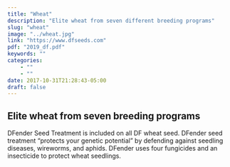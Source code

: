 ```yaml
---
title: "Wheat"
description: "Elite wheat from seven different breeding programs"
slug: "wheat"
image: "../wheat.jpg"
link: "https://www.dfseeds.com"
pdf: "2019_df.pdf"
keywords: ""
categories: 
    - ""
    - ""
date: 2017-10-31T21:28:43-05:00
draft: false
---
```


## Elite wheat from seven breeding programs

DFender Seed Treatment is included on all DF wheat seed. DFender seed treatment “protects your genetic potential” by defending against seedling diseases, wireworms, and aphids. DFender uses four fungicides and an insecticide to protect wheat seedlings.
